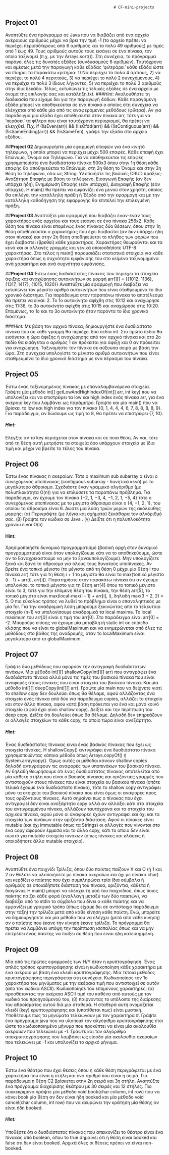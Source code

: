                                                     # CF-mini-projects

## **Project 01**
Αναπτύξτε ένα πρόγραμμα σε Java που να διαβάζει από ένα αρχείο ακέραιους αριθμούς μέχρι να βρει την τιμή -1 (το αρχείο πρέπει να περιέχει περισσότερους από 6 αριθμούς και το πολύ 49 αριθμούς) με τιμές από 1 έως 49. Τους αριθμούς αυτούς τους εισάγει σε ένα πίνακα, τον οποίο ταξινομεί (π.χ. με την Arrays.sort()). Στη συνέχεια, το πρόγραμμα παράγει όλες τις δυνατές εξάδες (συνδυασμούς 6 αριθμών). Ταυτόχρονα και αμέσως μετά την παραγωγή κάθε εξάδας ‘φιλτράρει’ κάθε εξάδα ώστε να πληροί τα παρακάτω κριτήρια: 1) Να περιέχει το πολύ 4 άρτιους, 2) να περιέχει το πολύ 4 περιττούς, 3) να περιέχει το πολύ 2 συνεχόμενους, 4) να περιέχει το πολύ 3 ίδιους λήγοντες, 5) να περιέχει το πολύ 3 αριθμούς στην ίδια δεκάδα.
Τέλος, εκτυπώνει τις τελικές εξάδες σε ένα αρχείο με όνομα της επιλογής σας και κατάληξη.txt.
###*Hint:*
Ακολουθήστε τη διαδικασία που είχαμε δει για την παραγωγή 4άδων. Κάθε παραγόμενη εξάδα μπορεί να αποθηκεύεται σε ένα πίνακα ο οποίος στη συνέχεια να ελέγχεται από κάθε μία από τις αναφερόμενες μεθόδους (φίλτρα). Αν για παράδειγμα μία εξάδα έχει αποθηκευτεί στον πίνακα arr, τότε για να ‘περάσει’ τα φίλτρα που είναι ταυτόχρονα περιορισμοί, θα πρέπει να ελεγχθεί. Π.χ. if (!isEven(arr)) && (!isOfdd(arr)) && (!isContiguous(arr)) && (!isSameEnding(arr)) && (!isSameTen), γράψε την εξάδα στο αρχείο εξόδου.


##**Project 02**
Δημιουργήστε μία εφαρμογή επαφών για ένα κινητό τηλέφωνο, η οποία μπορεί να περιέχει μέχρι 500 επαφές. Κάθε επαφή έχει Επώνυμο, Όνομα και Τηλέφωνο.
Για να αποθηκεύεται τις επαφές χρησιμοποιήστε ένα δυσδιάστατο πίνακα 500x3 όπου στην 1η θέση κάθε επαφής θα αποθηκεύεται το Επώνυμο, στη 2η θέση το Όνομα και στην 3η θέση το τηλέφωνο, όλα ως String.
Υλοποιήστε τις βασικές CRUD πράξεις: Αναζήτηση Επαφής με βάση το τηλέφωνο, Εισαγωγή Επαφής (αν δεν υπάρχει ήδη), Ενημέρωση Επαφής (εάν υπάρχει), Διαγραφή Επαφής (εάν υπάρχει).
Η main() θα πρέπει να εμφανίζει ένα μενού στον χρήστη, οποίος θα επιλέγει την κατάλληλη πράξη ή Έξοδο από την εφαρμογή και με την κατάλληλη καθοδήγηση της εφαρμογής θα επιτελεί την επιλεγμένη πράξη.


##**Project 03**
Αναπτύξτε μία εφαρμογή που διαβάζει έναν-έναν τους χαρακτήρες ενός αρχείου και τους εισάγει σε ένα πίνακα 256x2. Κάθε θέση του πίνακα είναι επομένως ένας πίνακας δύο θέσεων, όπου στην 1η θέση αποθηκεύεται ο χαρακτήρας που έχει διαβαστεί (αν δεν υπάρχει ήδη στον πίνακα) και στην 2η θέση αποθηκεύεται το πλήθος των φορών που έχει διαβαστεί (βρεθεί) κάθε χαρακτήρας. Χαρακτήρες θεωρούνται και τα κενά και οι αλλαγές γραμμής και γενικά οποιοσδήποτε UTF-8 χαρακτήρας.
Στο τέλος η main() παρουσιάζει στατιστικά στοιχεία για κάθε χαρακτήρα όπως η συχνότητα εμφάνισής του στο κείμενο ταξινομημένα ανά χαρακτήρα και ανά συχνότητα εμφάνισης.


##**Project 04**
Έστω ένας δισδιάστατος πίνακας που περιέχει τα στοιχεία άφιξης και αναχώρησης αυτοκινήτων σε μορφή arr[][] = {{1012, 1136}, {1317, 1417}, {1015, 1020}} Αναπτύξτε μία εφαρμογή που διαβάζει να εκτυπώνει τον μέγιστο αριθμό αυτοκινήτων που είναι σταθμευμένα το ίδιο χρονικό διάστημα. Για παράδειγμα στον παραπάνω πίνακα το αποτέλεσμα θα πρέπει να είναι: 2. Το 1ο αυτοκίνητο αφίχθη στις 10:12 και αναχώρησε στις 11:36, το 3ο αυτοκίνητο αφίχθη στις 10:15 και αναχώρησε στις 10:20. Επομένως, το 1ο και το 3ο αυτοκίνητο ήταν παρόντα το ίδιο χρονικό διάστημα.

###*Hint:* Με βάση τον αρχικό πίνακα, δημιουργήστε ένα δυσδιάστατο πίνακα που σε κάθε γραμμή θα περιέχει δύο πεδία int. Στο πρώτο πεδίο θα εισάγεται η ώρα άφιξης ή αναχώρησης από τον αρχικό πίνακα και στο 2ο πεδίο θα εισάγεται ο αριθμός 1 αν πρόκειται για άφιξη και 0 αν πρόκειται για αναχώρηση.
Ταξινομήστε τον πίνακα σε αύξουσα σειρά με βάση την ώρα. Στη συνέχεια υπολογίστε το μέγιστο αριθμό αυτοκινήτων που είναι σταθμευμένα το ίδιο χρονικό διάστημα με ένα πέρασμα του πίνακα.


<h2>Project 05</h2>
Έστω ένας ταξινομημένος πίνακας με επαναλαμβανόμενα στοιχεία. Γράψτε μία μέθοδο int[] getLowAndHighIndexOf(int[] arr, int key) που να υπολογίζει και να επιστρέφει τα low και high index ενός πίνακα arr, για ένα ακέραιο key που λαμβάνει ως παράμετρο.
Γράψτε και μία main() που να βρίσκει το low και high index για τον πίνακα {0, 1, 4, 4, 4, 6, 7, 8, 8, 8, 8, 9}. Για παράδειγμα, αν δώσουμε ως τιμή το 8, θα πρέπει να επιστρέφει {7, 10}.

<h5>Hint:</h5> Ελέγξτε αν το key περιέχεται στον πίνακα και σε ποια θέση. Αν ναι, τότε από τη θέση αυτή μετρήστε τα στοιχεία όσο υπάρχουν στοιχεία με ίδια τιμή και μέχρι να βρείτε το τέλος του πίνακα.


<h2>Project 06</h2>
Έστω ένας πίνακας n ακεραίων. Τότε ο maximum sub subarray ο είναι ο συνεχόμενος υποπίνακας (contiguous subarray - δυνητικά κενό) με το μεγαλύτερο άθροισμα. Σχεδιάστε έναν γραμμικό αλγόριθμο (με πολυπλοκότητα O(n)) για να επιλύσετε τα παραπάνω πρόβλημα. Για παράδειγμα, αν έχουμε τον πίνακα {−2, 1, −3, 4, −1, 2, 1, −5, 4} τότε ο συνεχόμενος υποπίνακας με το μέγιστο άθροισμα είναι ο {4, −1, 2, 1}, του οποίου το άθροισμα είναι 6.
Δώστε μια λύση τριών μερών της ακόλουθης μορφής:
(α) Περιγράψτε (με λόγια και σχήματα) ξεκάθαρα τον αλγόριθμό σας.
(β) Γράψτε τον κώδικα σε Java .
(γ) Δείξτε ότι η πολυπλοκότητα χρόνου είναι O(n)

<h4>Hint:</h4> Χρησιμοποιήστε δυναμικό προγραμματισμό (βασική αρχή στον δυναμικό προγραμματισμό είναι όταν υπολογίζουμε κάτι να το αποθηκεύουμε, ώστε αν το ξαναχρειαστούμε να μην το ξαναυπολογίζουμε). Μην υπολογίζετε ξανά και ξανά το άθροισμα για όλους τους δυνατούς υποπίνακες. Αν βρείτε ένα τοπικό μέγιστο (το μέγιστο από τη θέση 0 μέχρι μία θέση i του πίνακα arr) τότε για τη θέση i + 1 το μέγιστο θα είναι το max(τοπικό μέγιστο (i – 1) + arr[i], arr[i]).
Παρατηρήστε στον παρακάτω πίνακα ότι αν έχουμε υπολογίσει το τοπικό μέγιστο για τη θέση arr[4] όπου το τοπικό μέγιστο είναι το 3, τότε για την επόμενη θέση του πίνακα, την θέση arr[5], το τοπικό μέγιστο είναι max(local-max(i – 1) + arr[i], i), δηλαδή max(3 + 2, 2) = 5.
Ο πιο εύκολος τρόπος να λυθεί το πρόβλημα είναι ο επαναληπτικός με μία for.
Για την αναδρομική λύση μπορούμε ξεκινώντας από το τελευταίο στοιχείο (n-1) να υπολογίσουμε αναδρομικά τα local maxima. Το local maximum του arr[0] είναι η τιμή του arr[0]. Στο παράδειγμα είναι arr[0] = -2. Μπορούμε επίσης να έχουμε μία μεταβλητή static int σε επίπεδο κλάσης που να είναι το globalMaximum και να ενημερώνεται από όλες τις μεθόδους στο βάθος της αναδρομής, όταν το localMaximum είναι μεγαλύτερο από το globalMaximum.


<h2>Project 07</h2>
Γράψτε δύο μεθόδους που αφορούν την αντιγραφή δυσδιάστατων πινάκων. Μία μέθοδο int[][] shallowCopy(int[][] arr) που αντιγράφει ένα δυσδιάστατο πίνακα αλλά μόνο τις τιμές του βασικού πίνακα που είναι αναφορές στους πίνακες που είναι στοιχεία του βασικού πίνακα. Και μία μέθοδο int[][] deepCopy(int[][] arr).
Γράψτε μία main που να δείχνετε γιατί το shallow copy δεν δουλεύει όπως θα θέλαμε, αφού αλλάζοντας ένα στοιχείο ενός πίνακα από δύο για παράδειγμα copies, αλλάζει το στοιχείο και στον άλλο πίνακα, αφού κατά βάση πρόκειται για ένα και μόνο κοινό στοιχείο (αφού έχει γίνει shallow copy).
Δείξτε και την περίπτωση του deep copy. Δείξτε ότι δουλεύει όπως θα θέλαμε. Δηλαδή δεν επηρεάζουν οι αλλαγές στοιχείων το κάθε copy, το οποίο τώρα είναι ανεξάρτητο.

<h5>Hint:</h5> Ένας δυσδιάστατος πίνακας είναι ένας βασικός πίνακας που έχει ως στοιχεία πίνακες. Η shallowCopy() αντιγράφει ένα δυσδιάστατο πίνακα χρησιμοποιώντας κάποια μέθοδο όπως Arrays.copyOf() ή System.arraycopy(). Όμως αυτές οι μέθοδοι κάνουν shallow copies δηλαδή αντιγράφουν τις αναφορές των υποπινάκων του βασικού πίνακα. Αν δηλαδή θεωρήσουμε ότι ένας δυσδιάστατος πίνακας αποτελείται από μία κάθετη στήλη που είναι ο βασικός πίνακας και οριζόντιες γραμμές που αντιστοιχούν στους πίνακες που είναι στοιχεία ου βασικού πίνακα (οπότε τελικά έχουμε ένα δυσδιάστατο πίνακα), τότε το shallow copy αντιγράφει μόνο τα στοιχεία του βασικού πίνακα που είναι όμως οι αναφορές προς τους οριζόντιους πίνακες. Αυτό σημαίνει πως ο πίνακας που έχει αντιγραφεί δεν είναι ανεξάρτητο copy αλλά αν αλλάξει κάτι στα στοιχεία του αντιγραμμένου πίνακα, αλλάζουν ταυτόχρονα και τα στοιχεία του αρχικού πίνακα, αφού μόνο οι αναφορές έχουν αντιγραφεί και όχι και τα στοιχεία των πινάκων στην οριζόντια διάσταση. Αφού οι πίνακες είναι mutable (και όχι immutable όπως τα Strings) οι αλλαγές που γίνονται στο ένα copy αφορούν έμμεσα και το άλλο copy, κάτι το οποίο δεν είναι σωστό για mutable στοιχεία πινάκων (όπως πίνακες και κλάσεις ή οποιοδήποτε άλλο mutable στοιχείο).


<h2>Project 08</h2>
Αναπτύξτε ένα παιχνίδι Τρίλιζα, όπου δύο παίκτες παίζουν Χ και Ο (ή 1 και 2 αν θέλετε να υλοποιήσετε με πίνακα ακεραίων και όχι με πίνακα char) και κερδίζει ο παίκτης που έχει συμπληρώσει τρία ίδια σύμβολα ή αριθμούς σε οποιαδήποτε διάσταση του πίνακα, οριζόντια, κάθετα ή διαγώνια.
Η main() μπορεί να ελέγχει τη ροή του παιχνιδιού, όπως ποιος παίκτης παίζει κάθε φορά (εναλλαγή μεταξύ των δύο παικτών), να διαβάζει από το stdin το σύμβολο που δίνει ο κάθε παίκτης και να εμφανίζει με γραφικό τρόπο (όπως είχαμε δει σε αντίστοιχο παράδειγμα στην τάξη) την τρίλιζα μετά από κάθε κίνηση κάθε παίκτη.
Ενώ, μπορείτε να δημιουργήσετε και μία μέθοδο που να ελέγχει (μετά από κάθε κίνηση) αν ο παίκτης που έκανε την κίνηση έκανε τρίλιζα.
Το πρόγραμμα θα πρέπει να λαμβάνει υπόψη την περίπτωση ισοπαλίας όπως και να μην επιτρέπει ένας παίκτης να παίξει σε θέση που είναι ήδη κατειλημμένη.


<h2>Project 09</h2>
Μία από τις πρώτες εφαρμογές των Η/Υ ήταν η κρυπτογράφηση. Ένας απλός τρόπος κρυπτογράφησης είναι η κωδικοποίηση κάθε χαρακτήρα με ένα ακέραιο με βάση ένα κλειδί κρυπτογράφησης. Μία τέτοια μέθοδος κρυπτογράφησης περιγράφεται στη συνέχεια.
Κωδικοποίησε τον 1ο χαρακτήρα του μηνύματος με την ακέραια τιμή που αντιστοιχεί σε αυτόν (από τον κώδικα ASCII). Κωδικοποίησε του επόμενους χαρακτήρες: (α) προσθέτοντας την ακέραια ASCII τιμή του καθένα από αυτούς με τον κωδικό του προηγούμενού του, (β) παίρνοντας το υπόλοιπο της διαίρεσης του αθροίσματος αυτού διά μία σταθερά. Η σταθερά αυτή ονομάζεται κλειδί (key) κρυπτογράφησης και (υποτίθεται πως) είναι μυστική.
Υποθέτουμε πως τα μηνύματα τελειώνουν με τον χαρακτήρα #.
Γράψτε ένα πρόγραμμα java που να υλοποιεί τον αλγόριθμο κρυπτογράφησης έτσι ώστε το κωδικοποιημένο μήνυμα που προκύπτει να είναι μία ακολουθία ακεραίων που τελειώνει με -1.
Γράψτε και τον αλγόριθμο αποκρυπτογράφησης που λαμβάνει ως είσοδο μία ακολουθία ακεραίων που τελειώνει με -1 και υπολογίζει το αρχικό μήνυμα.


<h2>Project 10</h2>
Έστω ένα θέατρο που έχει θέσεις όπου η κάθε θέση περιγράφεται με ένα χαρακτήρα που είναι η στήλη και ένα αριθμό που είναι η σειρά. Για παράδειγμα η θέση C2 βρίσκεται στην 2η σειρά και 3η στήλη.
Αναπτύξτε ένα πρόγραμμα διαχείρισης θεάτρου με 30 σειρές και 12 στήλες. Πιο συγκεκριμένα γράψτε μία μέθοδο void book(char column, int row) που να κάνει book μία θέση αν δεν είναι ήδη booked και μία μέθοδο void cancel(char column, int row) που να ακυρώνει την κράτηση μία θέσης αν είναι ήδη booked.
<h5>Hint:</h5> Υποθέστε ότι ο δυσδιάστατος πίνακας που απεικονίζει το θέατρο είναι ένα πίνακας από boolean, όπου το true σημαίνει ότι η θέση είναι booked και false ότι δεν είναι booked. Αρχικά όλες οι θέσεις πρέπει να είναι non-booked.
